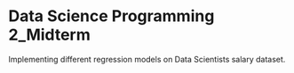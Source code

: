 # Data Science Programming 2_Midterm
Implementing different regression models on Data Scientists salary dataset.
